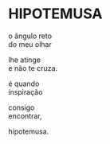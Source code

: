 # HIPOTEMUSA

o ângulo reto\
do meu olhar

lhe atinge\
e não te cruza.

é quando\
inspiração

consigo\
encontrar,

hipotemusa.
